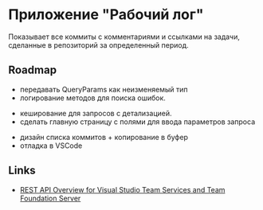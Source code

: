 ﻿# Приложение "Рабочий лог"

Показывает все коммиты с комментариями и ссылками на задачи, сделанные в репозиторий за определенный период.


## Roadmap

- передавать QueryParams как неизменяемый тип
- логирование методов для поиска ошибок.
+ кеширование для запросов с детализацией.
+ сделать главную страницу с полями для ввода параметров запроса
- дизайн списка коммитов + копирование в буфер
- отладка в VSCode


## Links

- [REST API Overview for Visual Studio Team Services and Team Foundation Server](https://www.visualstudio.com/en-us/docs/integrate/api/overview)
